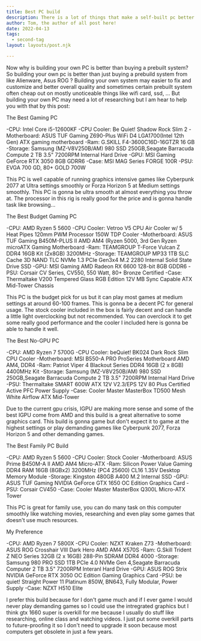 ```yaml
---
title: Best PC build
description: There is a lot of things that make a self-built pc better including ...
author: Tom, the author of all post here!
date: 2022-04-13
tags: 
  - second-tag
layout: layouts/post.njk

--- 
```

 
  Now why is building your own PC is better than buying a prebuilt system? So building your own pc is 
  better than just buying a prebuild system from like Alienware, Asus ROG ? Building your own system may
  easier to fix and customize and better overall quality and sometimes certain prebuilt system often cheap
  out on mostly unoticeable things like wifi card, ssd, ... But building your own PC may need a lot of 
  researching but I am hear to help you with that by this post:

 The Best Gaming PC

 -CPU: Intel Core i5-12600KF
 -CPU Cooler: Be Quiet! Shadow Rock Slim 2
 -Motherboard: ASUS TUF Gaming Z690-Plus WiFi D4 LGA1700(Intel 12th Gen) ATX gaming motherboard
 -Ram: G.SKILL F4-3600C16D-16GTZR 16 GB
 -Storage: Samsung (MZ-V8V250B/AM) 980 SSD 250GB,Seagate Barracuda Compute 2 TB 3.5" 7200RPM Internal Hard Drive
 -GPU: MSI Gaming GeForce RTX 3050 8GB GDRR6
 -Case: MSI MAG Series FORGE 100R
 -PSU: EVGA 700 GD, 80+ GOLD 700W
  
  This PC is well capable of running graphics intensive games like Cyberpunk 2077 at Ultra settings smoothly or 
 Forza Horizon 5 at Medium settings smoothly. This PC is gonna be ultra smooth at almost everything you throw at.
 The processor in this rig is really good for the price and is gonna handle task like browsing...
 
  The Best Budget Gaming PC
 
  -CPU: AMD Ryzen 5 5600
  -CPU Cooler: Vetroo V5 CPU Air Cooler w/ 5 Heat Pipes 120mm PWM Processor 150W TDP Cooler
  -Motherboard: ASUS TUF Gaming B450M-PLUS II AMD AM4 (Ryzen 5000, 3rd Gen Ryzen microATX Gaming Motherboard
  -Ram: TEAMGROUP T-Force Vulcan Z DDR4 16GB Kit (2x8GB) 3200MHz
  -Storage: TEAMGROUP MP33 1TB SLC Cache 3D NAND TLC NVMe 1.3 PCIe Gen3x4 M.2 2280 Internal Solid State Drive SSD
  -GPU: MSI Gaming AMD Radeon RX 6600 128-bit 8GB GDDR6
  -PSU: Corsair CV Series, CV550, 550 Watt, 80+ Bronze Certified
  -Case: Thermaltake V200 Tempered Glass RGB Edition 12V MB Sync Capable ATX Mid-Tower Chassis
  
  This PC is the budget pick for us but it can play most games at medium settings at around 60-100 frames.
 This is gonna be a decent PC for general usage. The stock cooler included in the box is fairly decent and 
 can handle a little light overclocking but not recommended. You can overclock it to get some really good 
 performance and the cooler I included here is gonna be able to handle it well.
 
  The Best No-GPU PC
  
  -CPU: AMD Ryzen 7 5700G
  -CPU Cooler: beQuiet! BK024 Dark Rock Slim CPU Cooler
  -Motherboard: MSI B550-A PRO ProSeries Motherboard AMD AM4, DDR4
  -Ram: Patriot Viper 4 Blackout Series DDR4 16GB (2 x 8GB) 4400MHz Kit
  -Storage: Samsung (MZ-V8V250B/AM) 980 SSD 250GB,Seagate Barracuda Compute 2 TB 3.5" 7200RPM Internal Hard Drive
  -PSU: Thermaltake SMART 600W ATX 12V V2.3/EPS 12V 80 Plus Certified Active PFC Power Supply
  -Case: Cooler Master MasterBox TD500 Mesh White Airflow ATX Mid-Tower
  
   Due to the current gpu crisis, IGPU are making more sense and some of the best IGPU come from AMD and this build
  is a great alternative to some graphics card. This build is gonna game but don't expect it to game at the highest 
  settings or play demanding games like Cyberpunk 2077, Forza Horizon 5 and other demanding games.
  
  The Best Family PC Build
  
  -CPU: AMD Ryzen 5 5600
  -CPU Cooler: Stock Cooler
  -Motherboard: ASUS Prime B450M-A II AMD AM4 Micro-ATX
  -Ram: Silicon Power Value Gaming DDR4 RAM 16GB (8GBx2) 3200MHz (PC4 25600) CL16 1.35V Desktop Memory Module
  -Storage: Kingston 480GB A400 M.2 Internal SSD
  -GPU: ASUS TUF Gaming NVIDIA GeForce GTX 1650 OC Edition Graphics Card
  -PSU: Corsair CV450 
  -Case: Cooler Master MasterBox Q300L Micro-ATX Tower
  
   This PC is great for family use, you can do many task on this computer smoothly like watching movies, researching
  and even play some games that doesn't use much resources.
  
  My Preference
  
  -CPU: AMD Ryzen 7 5800X
  -CPU Cooler: NZXT Kraken Z73
  -Motherboard:  ASUS ROG Crosshair VIII Dark Hero AMD AM4 X570S
  -Ram: G.Skill Trident Z NEO Series 32GB (2 x 16GB) 288-Pin SDRAM DDR4 4000
  -Storage: Samsung 980 PRO SSD 1TB PCIe 4.0 NVMe Gen 4,Seagate Barracuda Computer 2 TB 3.5" 7200RPM Interanl Hard Drive
  -GPU: ASUS ROG Strix NVIDIA GeForce RTX 3050 OC Edition Gaming Graphics Card
  -PSU: be quiet! Straight Power 11 Platinum 850W, BN643, Fully Modular, Power Supply
  -Case: NZXT H510 Elite
  
   I prefer this build because for I don't game much and if I ever game I would never play demanding games so I could use the
  intregrated graphics but I think gtx 1660 super is overkill for me because I usually do stuff like researching, online class
  and watching videos. I just put some overkill parts to future-proofing it so I don't need to upgrade it soon because most 
  computers get obsolete in just a few years. 
  
